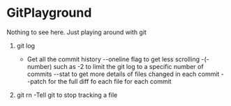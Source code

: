 # GitPlayground
Nothing to see here. Just playing around with git

1. git log 
   - Get all the commit history 
   --oneline flag to get less scrolling
   -(-number) such as -2 to limit the git log to a specific number of commits
   --stat to get more details of files changed in each commit
   --patch for the full diff fo each file for each commit
   
2. git rn <filename>
    -Tell git to stop tracking a file   
